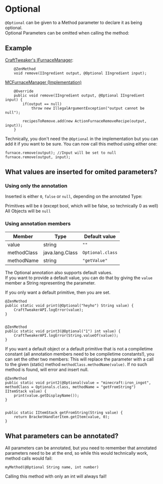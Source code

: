 # Optional

`@Optional` can be given to a Method parameter to declare it as being optional.  
Optional Parameters can be omitted when calling the method:

## Example

[CraftTweaker's IFurnaceManager](https://github.com/jaredlll08/CraftTweaker/blob/1.12/CraftTweaker2-API/src/main/java/crafttweaker/api/recipes/IFurnaceManager.java):

```
    @ZenMethod
    void remove(IIngredient output, @Optional IIngredient input);
```

[MCFurnaceManager (Implementation)](https://github.com/jaredlll08/CraftTweaker/blob/1.12/CraftTweaker2-MC1120-Main/src/main/java/crafttweaker/mc1120/furnace/MCFurnaceManager.java)
```
    @Override
    public void remove(IIngredient output, @Optional IIngredient input) {
        if(output == null)
            throw new IllegalArgumentException("output cannot be null");
        
        recipesToRemove.add(new ActionFurnaceRemoveRecipe(output, input));
    }
```

Technically, you don't need the `@Optional` in the implementation but you can add it if you want to be sure.
You can now call this method using either one:
```
furnace.remove(output); //Input will be set to null
furnace.remove(output, input);
```

## What values are inserted for omited parameters?
### Using only the annotation
Inserted is either `0`, `false` or `null`, depending on the annotated Type:

Primitives will be `0` (except bool, which will be false, so technically 0 as well)  
All Objects will be `null`

### Using annotation members

| Member      | Type            | Default value    |
|-------------|-----------------|------------------|
| value       | string          | `""`             |
| methodClass | java.lang.Class | `Optional.class` |
| methodName  | string          | `"getValue"`     |

The Optional annotation also supports default values.  
If you want to provide a default value, you can do that by giving the `value` member a String representing the parameter.  

If you only want a default primitive, then you are set.
```
@ZenMethod
public static void print(@Optional("heyho") String value) {
    CraftTweakerAPI.logError(value);
}


@ZenMethod
public static void print3(@Optional("1") int value) {
    CraftTweakerAPI.logError(String.valueOf(value));
}
```

If you want a default object or a default primitive that is not a compiletime constant (all annotation members need to be compiletime constants!), you can set the other two members: 
This will replace the parameter with a call to the given (static) method `methodClass.methodName(value)`. If no such method is found, will error and insert null.

```
@ZenMethod
public static void print2(@Optional(value = "minecraft:iron_ingot", methodClass = Optionals.class, methodName = "getFromString") IItemStack value) {
    print(value.getDisplayName());
}


public static IItemStack getFromString(String value) {
    return BracketHandlerItem.getItem(value, 0);
}
```

## What parameters can be annotated?
All parameters can be annotated, but you need to remember that annotated parameters need to be at the end, so while this would technically work, method calls would fail:  

```
myMethod(@Optional String name, int number)
```

Calling this method with only an int will always fail!